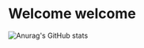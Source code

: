 # Welcome welcome 
![Anurag's GitHub stats](https://github-readme-stats.vercel.app/api?username=ref-in&show_icons=true&theme=synthwave)
